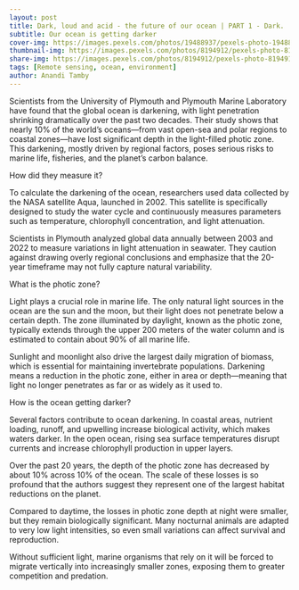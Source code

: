 ```yaml
---
layout: post
title: Dark, loud and acid - the future of our ocean | PART 1 - Dark.
subtitle: Our ocean is getting darker
cover-img: https://images.pexels.com/photos/19488937/pexels-photo-19488937.jpeg
thumbnail-img: https://images.pexels.com/photos/8194912/pexels-photo-8194912.jpeg
share-img: https://images.pexels.com/photos/8194912/pexels-photo-8194912.jpeg
tags: [Remote sensing, ocean, environment]
author: Anandi Tamby
---
```


Scientists from the University of Plymouth and Plymouth Marine Laboratory have found that the global ocean is darkening, with light penetration shrinking dramatically over the past two decades. Their study shows that nearly 10% of the world’s oceans—from vast open-sea and polar regions to coastal zones—have lost significant depth in the light-filled photic zone. This darkening, mostly driven by regional factors, poses serious risks to marine life, fisheries, and the planet’s carbon balance.

How did they measure it?

To calculate the darkening of the ocean, researchers used data collected by the NASA satellite Aqua, launched in 2002. This satellite is specifically designed to study the water cycle and continuously measures parameters such as temperature, chlorophyll concentration, and light attenuation.

Scientists in Plymouth analyzed global data annually between 2003 and 2022 to measure variations in light attenuation in seawater. They caution against drawing overly regional conclusions and emphasize that the 20-year timeframe may not fully capture natural variability.

What is the photic zone?

Light plays a crucial role in marine life. The only natural light sources in the ocean are the sun and the moon, but their light does not penetrate below a certain depth. The zone illuminated by daylight, known as the photic zone, typically extends through the upper 200 meters of the water column and is estimated to contain about 90% of all marine life.

Sunlight and moonlight also drive the largest daily migration of biomass, which is essential for maintaining invertebrate populations. Darkening means a reduction in the photic zone, either in area or depth—meaning that light no longer penetrates as far or as widely as it used to.

How is the ocean getting darker?

Several factors contribute to ocean darkening. In coastal areas, nutrient loading, runoff, and upwelling increase biological activity, which makes waters darker. In the open ocean, rising sea surface temperatures disrupt currents and increase chlorophyll production in upper layers.

Over the past 20 years, the depth of the photic zone has decreased by about 10% across 10% of the ocean. The scale of these losses is so profound that the authors suggest they represent one of the largest habitat reductions on the planet.

Compared to daytime, the losses in photic zone depth at night were smaller, but they remain biologically significant. Many nocturnal animals are adapted to very low light intensities, so even small variations can affect survival and reproduction.

Without sufficient light, marine organisms that rely on it will be forced to migrate vertically into increasingly smaller zones, exposing them to greater competition and predation.
